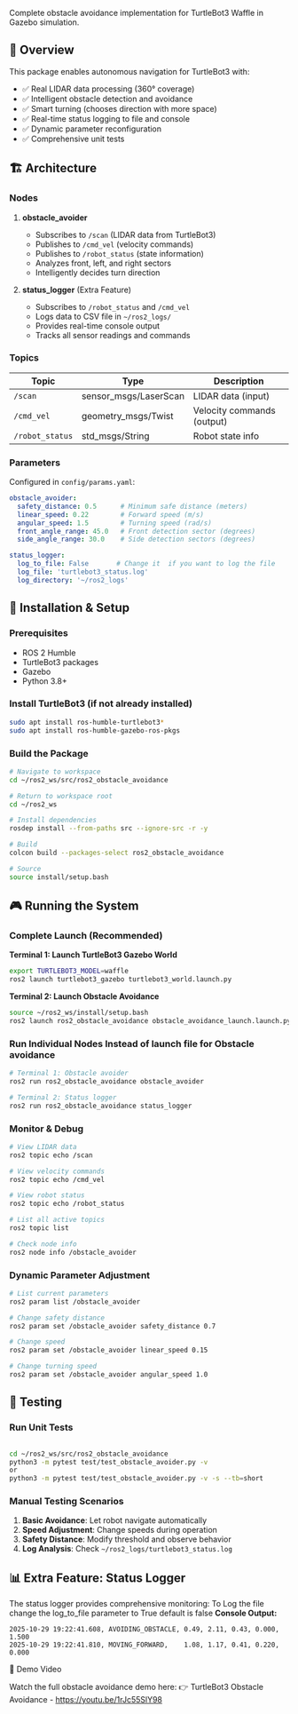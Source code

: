 Complete obstacle avoidance implementation for TurtleBot3 Waffle in Gazebo simulation.

## 🤖 Overview

This package enables autonomous navigation for TurtleBot3 with:
- ✅ Real LIDAR data processing (360° coverage)
- ✅ Intelligent obstacle detection and avoidance
- ✅ Smart turning (chooses direction with more space)
- ✅ Real-time status logging to file and console
- ✅ Dynamic parameter reconfiguration
- ✅ Comprehensive unit tests

## 🏗️ Architecture

### Nodes

1. **obstacle_avoider**
   - Subscribes to `/scan` (LIDAR data from TurtleBot3)
   - Publishes to `/cmd_vel` (velocity commands)
   - Publishes to `/robot_status` (state information)
   - Analyzes front, left, and right sectors
   - Intelligently decides turn direction

2. **status_logger** (Extra Feature)
   - Subscribes to `/robot_status` and `/cmd_vel`
   - Logs data to CSV file in `~/ros2_logs/`
   - Provides real-time console output
   - Tracks all sensor readings and commands

### Topics

| Topic | Type | Description |
|-------|------|-------------|
| `/scan` | sensor_msgs/LaserScan | LIDAR data (input) |
| `/cmd_vel` | geometry_msgs/Twist | Velocity commands (output) |
| `/robot_status` | std_msgs/String | Robot state info |

### Parameters

Configured in `config/params.yaml`:

```yaml
obstacle_avoider:
  safety_distance: 0.5      # Minimum safe distance (meters)
  linear_speed: 0.22        # Forward speed (m/s)
  angular_speed: 1.5        # Turning speed (rad/s)
  front_angle_range: 45.0   # Front detection sector (degrees)
  side_angle_range: 30.0    # Side detection sectors (degrees)

status_logger:
  log_to_file: False       # Change it  if you want to log the file
  log_file: 'turtlebot3_status.log'
  log_directory: '~/ros2_logs'
```

## 🚀 Installation & Setup

### Prerequisites

- ROS 2 Humble
- TurtleBot3 packages
- Gazebo
- Python 3.8+

### Install TurtleBot3 (if not already installed)

```bash
sudo apt install ros-humble-turtlebot3*
sudo apt install ros-humble-gazebo-ros-pkgs
```

### Build the Package

```bash
# Navigate to workspace
cd ~/ros2_ws/src/ros2_obstacle_avoidance

# Return to workspace root
cd ~/ros2_ws

# Install dependencies
rosdep install --from-paths src --ignore-src -r -y

# Build
colcon build --packages-select ros2_obstacle_avoidance

# Source
source install/setup.bash
```

## 🎮 Running the System

### Complete Launch (Recommended)

**Terminal 1: Launch TurtleBot3 Gazebo World**
```bash
export TURTLEBOT3_MODEL=waffle
ros2 launch turtlebot3_gazebo turtlebot3_world.launch.py
```

**Terminal 2: Launch Obstacle Avoidance**
```bash
source ~/ros2_ws/install/setup.bash
ros2 launch ros2_obstacle_avoidance obstacle_avoidance_launch.launch.py
```

### Run Individual Nodes Instead of launch file for  Obstacle avoidance 

```bash
# Terminal 1: Obstacle avoider
ros2 run ros2_obstacle_avoidance obstacle_avoider

# Terminal 2: Status logger
ros2 run ros2_obstacle_avoidance status_logger
```

### Monitor & Debug

```bash
# View LIDAR data
ros2 topic echo /scan

# View velocity commands
ros2 topic echo /cmd_vel

# View robot status
ros2 topic echo /robot_status

# List all active topics
ros2 topic list

# Check node info
ros2 node info /obstacle_avoider
```

### Dynamic Parameter Adjustment

```bash
# List current parameters
ros2 param list /obstacle_avoider

# Change safety distance
ros2 param set /obstacle_avoider safety_distance 0.7

# Change speed
ros2 param set /obstacle_avoider linear_speed 0.15

# Change turning speed
ros2 param set /obstacle_avoider angular_speed 1.0
```

## 🧪 Testing

### Run Unit Tests

```bash

cd ~/ros2_ws/src/ros2_obstacle_avoidance
python3 -m pytest test/test_obstacle_avoider.py -v
or 
python3 -m pytest test/test_obstacle_avoider.py -v -s --tb=short

```

### Manual Testing Scenarios

1. **Basic Avoidance**: Let robot navigate automatically
2. **Speed Adjustment**: Change speeds during operation
3. **Safety Distance**: Modify threshold and observe behavior
4. **Log Analysis**: Check `~/ros2_logs/turtlebot3_status.log`

## 📊 Extra Feature: Status Logger

The status logger provides comprehensive monitoring:
To Log the file change the log_to_file parameter to True default is false 
**Console Output:**
```
2025-10-29 19:22:41.608, AVOIDING_OBSTACLE, 0.49, 2.11, 0.43, 0.000, 1.500
2025-10-29 19:22:41.810, MOVING_FORWARD,    1.08, 1.17, 0.41, 0.220, 0.000
```
🎥 Demo Video

Watch the full obstacle avoidance demo here:
👉 TurtleBot3 Obstacle Avoidance - https://youtu.be/1rJc55SlY98
